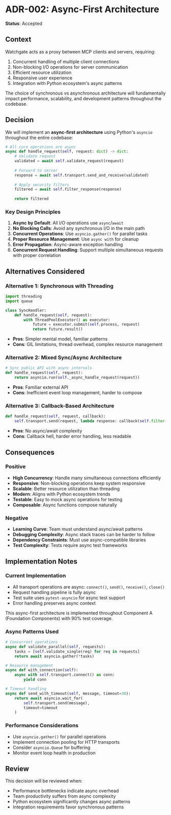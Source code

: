 # ADR-002: Async-First Architecture

**Status**: Accepted  

## Context

Watchgate acts as a proxy between MCP clients and servers, requiring:

1. Concurrent handling of multiple client connections
2. Non-blocking I/O operations for server communication
3. Efficient resource utilization
4. Responsive user experience
5. Integration with Python ecosystem's async patterns

The choice of synchronous vs asynchronous architecture will fundamentally impact performance, scalability, and development patterns throughout the codebase.

## Decision

We will implement an **async-first architecture** using Python's `asyncio` throughout the entire codebase:

```python
# All core operations are async
async def handle_request(self, request: dict) -> dict:
    # Validate request
    validated = await self.validate_request(request)
    
    # Forward to server
    response = await self.transport.send_and_receive(validated)
    
    # Apply security filters
    filtered = await self.filter_response(response)
    
    return filtered
```

### Key Design Principles

1. **Async by Default**: All I/O operations use `async`/`await`
2. **No Blocking Calls**: Avoid any synchronous I/O in the main path
3. **Concurrent Operations**: Use `asyncio.gather()` for parallel tasks
4. **Proper Resource Management**: Use `async with` for cleanup
5. **Error Propagation**: Async-aware exception handling
6. **Concurrent Request Handling**: Support multiple simultaneous requests with proper correlation

## Alternatives Considered

### Alternative 1: Synchronous with Threading
```python
import threading
import queue

class SyncHandler:
    def handle_request(self, request):
        with ThreadPoolExecutor() as executor:
            future = executor.submit(self.process, request)
            return future.result()
```
- **Pros**: Simpler mental model, familiar patterns
- **Cons**: GIL limitations, thread overhead, complex resource management

### Alternative 2: Mixed Sync/Async Architecture
```python
# Sync public API with async internals
def handle_request(self, request):
    return asyncio.run(self._async_handle_request(request))
```
- **Pros**: Familiar external API
- **Cons**: Inefficient event loop management, harder to compose

### Alternative 3: Callback-Based Architecture
```python
def handle_request(self, request, callback):
    self.transport.send(request, lambda response: callback(self.filter(response)))
```
- **Pros**: No async/await complexity
- **Cons**: Callback hell, harder error handling, less readable

## Consequences

### Positive
- **High Concurrency**: Handle many simultaneous connections efficiently
- **Responsive**: Non-blocking operations keep system responsive
- **Scalable**: Better resource utilization than threading
- **Modern**: Aligns with Python ecosystem trends
- **Testable**: Easy to mock async operations for testing
- **Composable**: Async functions compose naturally

### Negative
- **Learning Curve**: Team must understand async/await patterns
- **Debugging Complexity**: Async stack traces can be harder to follow
- **Dependency Constraints**: Must use async-compatible libraries
- **Test Complexity**: Tests require async test frameworks

## Implementation Notes

### Current Implementation
- All transport operations are async: `connect()`, `send()`, `receive()`, `close()`
- Request handling pipeline is fully async
- Test suite uses `pytest-asyncio` for async test support
- Error handling preserves async context

This async-first architecture is implemented throughout Component A (Foundation Components) with 90% test coverage.

### Async Patterns Used
```python
# Concurrent operations
async def validate_parallel(self, requests):
    tasks = [self.validate_single(req) for req in requests]
    return await asyncio.gather(*tasks)

# Resource management
async def with_connection(self):
    async with self.transport.connect() as conn:
        yield conn

# Timeout handling
async def send_with_timeout(self, message, timeout=30):
    return await asyncio.wait_for(
        self.transport.send(message), 
        timeout=timeout
    )
```

### Performance Considerations
- Use `asyncio.gather()` for parallel operations
- Implement connection pooling for HTTP transports
- Consider `asyncio.Queue` for buffering
- Monitor event loop health in production

## Review

This decision will be reviewed when:
- Performance bottlenecks indicate async overhead
- Team productivity suffers from async complexity
- Python ecosystem significantly changes async patterns
- Integration requirements favor synchronous patterns
